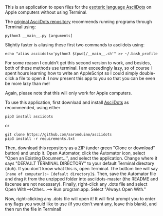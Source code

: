 This is an application to open files for the [esoteric language AsciiDots](https://github.com/aaronduino/asciidots) on Apple computers without using Terminal.

The [original AsciiDots repository](https://github.com/aaronduino/asciidots#installing) recommends running programs through Terminal using:
```
python3 __main__.py [arguments]
```
Slightly faster is aliasing these first two commands to asciidots using:
```
echo "alias asciidots='python3 $(pwd)/__main__.sh'" >> ~/.bash_profile
```
For some reason I couldn't get this second version to work, and besides, both of these methods use terminal. I am exceedingly lazy, so of course I spent hours learning how to write an AppleScript so I could simply double-click a file to open it. I now present this app to you so that you can be even be more lazy than me!

Again, please note that this will only work for Apple computers.

To use this application, first download and install [AsciiDots](https://github.com/aaronduino/asciidots#installing) as recommended, using either
```
pip3 install asciidots
```
or
```
git clone https://github.com/aaronduino/asciidots
pip3 install -r requirements.txt
```
Then, download this repository as a ZIP (under green "Clone or download" button) and unzip it. Open Automator, click the Automator icon, select "Open an Existing Document...", and select the application. Change where it says "DEFAULT TERMINAL DIRECTORY" to your default Terminal directory (duh). If you don't know what this is, open Terminal. The bottom line will say `[name of computer]:~ [default directory]$`.
Then, save the Automator file and drag it from the unzipped folder into asciidots-master (the README and liscense are not necessary). Finally, right-click any .dots file and select Open With-->Other...--> Run program.app. Select "Always Open With."

Now, right-clicking any .dots file will open it! It will first prompt you to enter any [flags](https://github.com/aaronduino/asciidots#using-the-interpreter) you would like to use (if you don't want any, leave this blank), and then run the file in Terminal!
